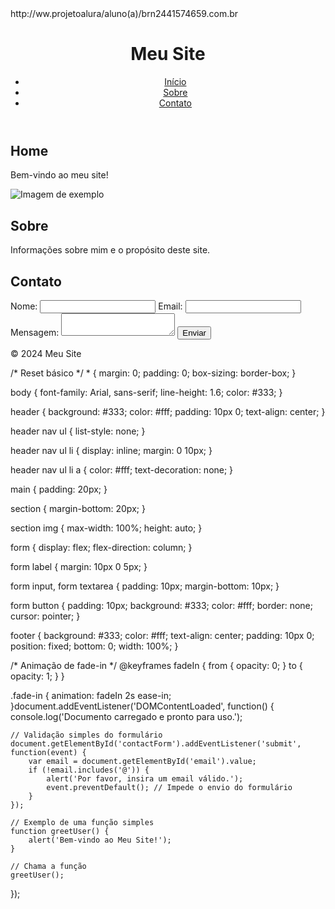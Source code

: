 <!DOCTYPE html>http://ww.projetoalura/aluno(a)/brn2441574659.com.br
<html lang="pt-BR">
<head>
    <meta charset="UTF-8">
    <meta name="viewport" content="width=device-width, initial-scale=1.0">
    <title>Meu Site</title>
    <link rel="stylesheet" href="styles.css">
</head>
<body>
    <header>
        <h1>Meu Site</h1>
        <nav>
            <ul>
                <li><a href="#home">Início</a></li>
                <li><a href="#about">Sobre</a></li>
                <li><a href="#contact">Contato</a></li>
            </ul>
        </nav>
    </header>
    <main>
        <section id="home">
            <h2>Home</h2>
            <p>Bem-vindo ao meu site!</p>
            <img src="https://via.placeholder.com/800x400" alt="Imagem de exemplo">
        </section>
        <section id="about">
            <h2>Sobre</h2>
            <p>Informações sobre mim e o propósito deste site.</p>
        </section>
        <section id="contact">
            <h2>Contato</h2>
            <form id="contactForm" action="/submit" method="post">
                <label for="name">Nome:</label>
                <input type="text" id="name" name="name" required>
                <label for="email">Email:</label>
                <input type="email" id="email" name="email" required>
                <label for="message">Mensagem:</label>
                <textarea id="message" name="message" required></textarea>
                <button type="submit">Enviar</button>
            </form>
        </section>
    </main>
    <footer>
        <p>&copy; 2024 Meu Site</p>
    </footer>
    <script src="script.js"></script>
</body>
</html>/* Reset básico */
* {
    margin: 0;
    padding: 0;
    box-sizing: border-box;
}

body {
    font-family: Arial, sans-serif;
    line-height: 1.6;
    color: #333;
}

header {
    background: #333;
    color: #fff;
    padding: 10px 0;
    text-align: center;
}

header nav ul {
    list-style: none;
}

header nav ul li {
    display: inline;
    margin: 0 10px;
}

header nav ul li a {
    color: #fff;
    text-decoration: none;
}

main {
    padding: 20px;
}

section {
    margin-bottom: 20px;
}

section img {
    max-width: 100%;
    height: auto;
}

form {
    display: flex;
    flex-direction: column;
}

form label {
    margin: 10px 0 5px;
}

form input, form textarea {
    padding: 10px;
    margin-bottom: 10px;
}

form button {
    padding: 10px;
    background: #333;
    color: #fff;
    border: none;
    cursor: pointer;
}

footer {
    background: #333;
    color: #fff;
    text-align: center;
    padding: 10px 0;
    position: fixed;
    bottom: 0;
    width: 100%;
}

/* Animação de fade-in */
@keyframes fadeIn {
    from {
        opacity: 0;
    }
    to {
        opacity: 1;
    }
}

.fade-in {
    animation: fadeIn 2s ease-in;
}document.addEventListener('DOMContentLoaded', function() {
    console.log('Documento carregado e pronto para uso.');

    // Validação simples do formulário
    document.getElementById('contactForm').addEventListener('submit', function(event) {
        var email = document.getElementById('email').value;
        if (!email.includes('@')) {
            alert('Por favor, insira um email válido.');
            event.preventDefault(); // Impede o envio do formulário
        }
    });

    // Exemplo de uma função simples
    function greetUser() {
        alert('Bem-vindo ao Meu Site!');
    }

    // Chama a função
    greetUser();
});
